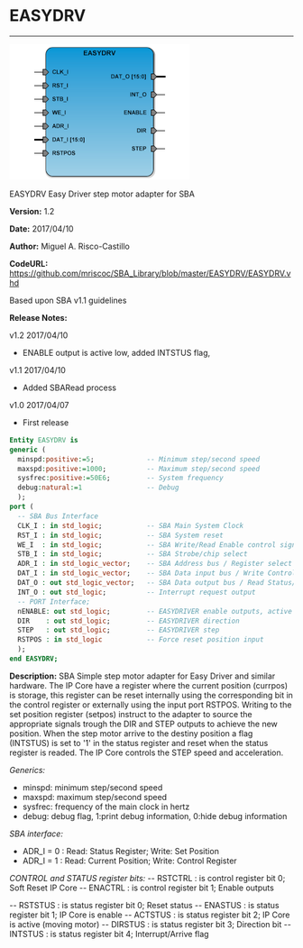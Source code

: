 # **EASYDRV**
- - -
![](image.png)

EASYDRV Easy Driver step motor adapter for SBA

**Version:** 1.2

**Date:** 2017/04/10

**Author:** Miguel A. Risco-Castillo

**CodeURL:** https://github.com/mriscoc/SBA_Library/blob/master/EASYDRV/EASYDRV.vhd

Based upon SBA v1.1 guidelines

**Release Notes:**

v1.2 2017/04/10
- ENABLE output is active low, added INTSTUS flag,

v1.1 2017/04/10
- Added SBARead process

v1.0 2017/04/07
- First release


```vhdl
Entity EASYDRV is
generic (
  minspd:positive:=5;             -- Minimum step/second speed
  maxspd:positive:=1000;          -- Maximum step/second speed
  sysfrec:positive:=50E6;         -- System frequency
  debug:natural:=1                -- Debug
  );
port (
  -- SBA Bus Interface
  CLK_I : in std_logic;           -- SBA Main System Clock
  RST_I : in std_logic;           -- SBA System reset
  WE_I  : in std_logic;           -- SBA Write/Read Enable control signal
  STB_I : in std_logic;           -- SBA Strobe/chip select
  ADR_I : in std_logic_vector;    -- SBA Address bus / Register select
  DAT_I : in std_logic_vector;    -- SBA Data input bus / Write Control/Position
  DAT_O : out std_logic_vector;   -- SBA Data output bus / Read Status/Position
  INT_O	: out std_logic;          -- Interrupt request output
  -- PORT Interface;
  nENABLE: out std_logic;         -- EASYDRIVER enable outputs, active low
  DIR    : out std_logic;         -- EASYDRIVER direction
  STEP   : out std_logic;         -- EASYDRIVER step
  RSTPOS : in std_logic           -- Force reset position input
  );
end EASYDRV;
```

**Description:**
SBA Simple step motor adapter for Easy Driver and similar hardware.
The IP Core have a register where the current position (currpos) is
storage, this register can be reset internally using the corresponding bit
in the control register or externally using the input port RSTPOS.
Writing to the set position register (setpos) instruct to the adapter to
source the appropriate signals trough the DIR and STEP outputs to achieve the
new position. When the step motor arrive to the destiny position a flag
(INTSTUS) is set to '1' in the status register and reset when the status
register is readed. The IP Core controls the STEP speed and acceleration.

*Generics:*
- minspd: minimum step/second speed
- maxspd: maximum step/second speed
- sysfrec: frequency of the main clock in hertz
- debug: debug flag, 1:print debug information, 0:hide debug information

*SBA interface:*
- ADR_I = 0 : Read: Status Register; Write: Set Position
- ADR_I = 1 : Read: Current Position; Write: Control Register

*CONTROL and STATUS register bits:*
-- RSTCTRL : is control register bit 0;  Soft Reset IP Core
-- ENACTRL : is control register bit 1;  Enable outputs

-- RSTSTUS : is status register bit 0;  Reset status
-- ENASTUS : is status register bit 1;  IP Core is enable
-- ACTSTUS : is status register bit 2;  IP Core is active (moving motor)
-- DIRSTUS : is status register bit 3;  Direction bit
-- INTSTUS : is status register bit 4;  Interrupt/Arrive flag
